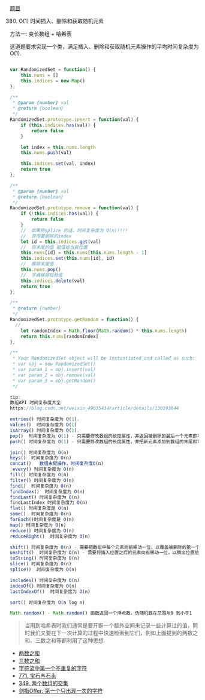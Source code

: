 
[题目](https://leetcode.cn/problems/insert-delete-getrandom-o1/description/)

380. O(1) 时间插入、删除和获取随机元素

方法一: 变长数组 + 哈希表

这道题要求实现一个类，满足插入、删除和获取随机元素操作的平均时间复杂度为 O(1). 

```js

var RandomizedSet = function() {
    this.nums = []
    this.indices = new Map()
};

/** 
 * @param {number} val
 * @return {boolean}
 */
RandomizedSet.prototype.insert = function(val) {
    if (this.indices.has(val)) {
        return false
    }

    let index = this.nums.length
    this.nums.push(val)

    this.indices.set(val, index)
    return true
};

/** 
 * @param {number} val
 * @return {boolean}
 */
RandomizedSet.prototype.remove = function(val) {
    if (!this.indices.has(val)) {
        return false
    }
    //  如果用splice 的话，时间复杂度为 O(n)!!!!
    //  获得要删除的index
    let id = this.indices.get(val)
    //  将末尾的值 赋值给当前位置
    this.nums[id] = this.nums[this.nums.length - 1]
    this.indices.set(this.nums[id], id)
    //  移除末尾值  
    this.nums.pop()
    //  字典移除目标值
    this.indices.delete(val)
    return true
};

/**
 * @return {number}
 */
RandomizedSet.prototype.getRandom = function() {
  //  
    let randomIndex = Math.floor(Math.random() * this.nums.length)
    return this.nums[randomIndex]
};

/**
 * Your RandomizedSet object will be instantiated and called as such:
 * var obj = new RandomizedSet()
 * var param_1 = obj.insert(val)
 * var param_2 = obj.remove(val)
 * var param_3 = obj.getRandom()
 */

tip:
数组API 时间复杂度大全
https://blog.csdn.net/weixin_49035434/article/details/130193844

entries() 时间复杂度为 O(1). 
values()  时间复杂度为 O(1)
isArray() 时间复杂度为 O(1). 
pop()  时间复杂度为 O(1) - 只需要修改数组的长度属性，并返回被删除的最后一个元素即可，不需要遍历整个数组. 
push() 时间复杂度为 O(1) - 只需要修改数组的长度属性，并把新元素添加到数组的末尾即可，不需要遍历整个数组

join() 时间复杂度为 O(n)
keys()  时间复杂度为 O(n)
concat()   数组末尾操作，时间复杂度O(n)    
.every() 时间复杂度为 O(n)
fill() 时间复杂度为 O(n)
filter() 时间复杂度为 O(n)
find()  时间复杂度为 O(n)
findIndex()  时间复杂度为 O(n)
findLast() 时间复杂度为 O(n)
findLastIndex 时间复杂度为 O(n)
flat() 时间复杂度是 O(n)
some()  时间复杂度为 O(n)
forEach()时间复杂度是 O(n)
map() 时间复杂度为 O(n)
reduce() 时间复杂度为 O(n)
reduceRight()  时间复杂度为 O(n)

shift() 时间复杂度为 O(n) - 需要把数组中每个元素向前移动一位，以覆盖被删除的第一个元素，并返回被删除的元素. 
unshift()  时间复杂度为 O(n) - 需要将插入位置之后的元素向右移动一位，以腾出位置给新元素. 这个操作会导致数组中的所有元素向右移动一位
toString() 时间复杂度为 O(n)
slice() 时间复杂度为 O(n)
splice()  时间复杂度为 O(n)

includes() 时间复杂度为 O(n)
indexOf() 时间复杂度为 O(n)
lastIndexOf()  时间复杂度为 O(n)

sort() 时间复杂度为 O(n log n)

Math.random() - Math.random() 函数返回一个浮点数，伪随机数在范围从0 到小于1

```

> 当用到哈希表时我们通常是要开辟一个额外空间来记录一些计算过的值，同时我们又要在下一次计算的过程中快速检索到它们，例如上面提到的两数之和、三数之和等都利用了这种思想. 

- [两数之和](./数组/两数之和)
- [三数之和](./数组/三数之和)
- [字符流中第一个不重复的字符](./字符串/字符流中第一个不重复的字符.md)
- [771. 宝石与石头](https://leetcode.cn/problems/jewels-and-stones/description/)
- [349. 两个数组的交集](https://leetcode.cn/problems/intersection-of-two-arrays/description/)
- [剑指Offer: 第一个只出现一次的字符](https://leetcode.cn/problems/di-yi-ge-zhi-chu-xian-yi-ci-de-zi-fu-lcof/)